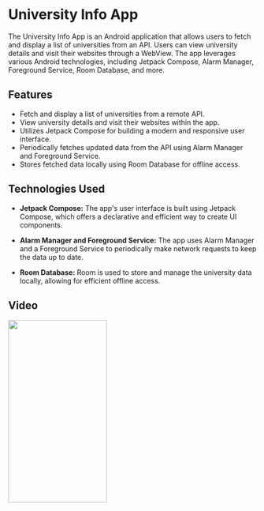 # University Info App

The University Info App is an Android application that allows users to fetch and display a list of universities from an API. Users can view university details and visit their websites through a WebView. The app leverages various Android technologies, including Jetpack Compose, Alarm Manager, Foreground Service, Room Database, and more.

## Features

- Fetch and display a list of universities from a remote API.
- View university details and visit their websites within the app.
- Utilizes Jetpack Compose for building a modern and responsive user interface.
- Periodically fetches updated data from the API using Alarm Manager and Foreground Service.
- Stores fetched data locally using Room Database for offline access.

## Technologies Used

- **Jetpack Compose:** The app's user interface is built using Jetpack Compose, which offers a declarative and efficient way to create UI components.

- **Alarm Manager and Foreground Service:** The app uses Alarm Manager and a Foreground Service to periodically make network requests to keep the data up to date.

- **Room Database:** Room is used to store and manage the university data locally, allowing for efficient offline access.

## Video
  <img src="https://raw.githubusercontent.com/Shubhanshu156/VahanAssignment/master/demogif.gif" height="370" width="200">
